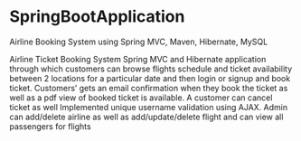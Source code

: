 # SpringBootApplication
Airline Booking System using Spring MVC, Maven, Hibernate, MySQL

Airline Ticket Booking System
Spring MVC and Hibernate application through which customers can browse flights schedule and ticket availability between 2 locations for a particular date and then login or signup and book ticket. Customers’ gets an email confirmation when they book the ticket as well as a pdf view of booked ticket is available. A customer can cancel ticket as well Implemented unique username validation using AJAX. Admin can add/delete airline as well as add/update/delete flight and can view all passengers for flights
